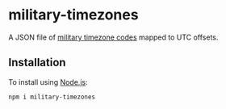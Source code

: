 # military-timezones

A JSON file of [military timezone codes](https://en.wikipedia.org/wiki/List_of_military_time_zones) mapped to UTC offsets.

## Installation

To install using [Node.js](https://nodejs.org/):

```bash
npm i military-timezones
```
